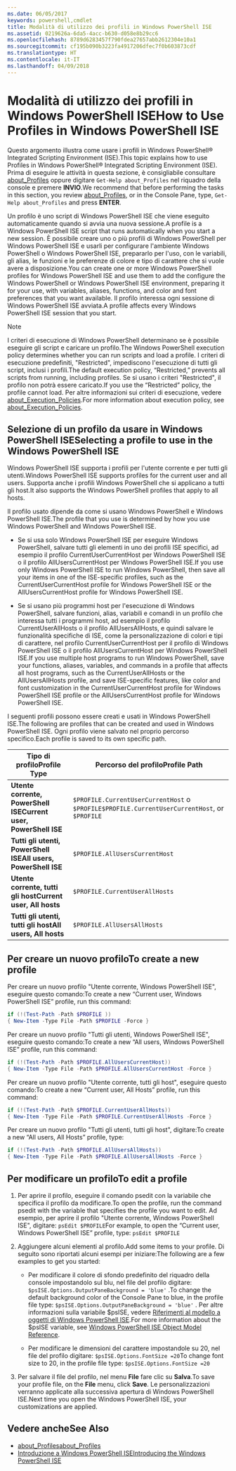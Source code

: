 ```yaml
---
ms.date: 06/05/2017
keywords: powershell,cmdlet
title: Modalità di utilizzo dei profili in Windows PowerShell ISE
ms.assetid: 0219626a-6da5-4acc-b630-d058e8b29cc6
ms.openlocfilehash: 8789d6283457f790fdea27657abb2612304e10a1
ms.sourcegitcommit: cf195b090b3223fa4917206dfec7f0b603873cdf
ms.translationtype: HT
ms.contentlocale: it-IT
ms.lasthandoff: 04/09/2018
---
```

# <a name="how-to-use-profiles-in-windows-powershell-ise"></a><span data-ttu-id="1b0b3-103">Modalità di utilizzo dei profili in Windows PowerShell ISE</span><span class="sxs-lookup"><span data-stu-id="1b0b3-103">How to Use Profiles in Windows PowerShell ISE</span></span>

<span data-ttu-id="1b0b3-104">Questo argomento illustra come usare i profili in Windows PowerShell® Integrated Scripting Environment (ISE).</span><span class="sxs-lookup"><span data-stu-id="1b0b3-104">This topic explains how to use Profiles in Windows PowerShell® Integrated Scripting Environment (ISE).</span></span> <span data-ttu-id="1b0b3-105">Prima di eseguire le attività in questa sezione, è consigliabile consultare [about_Profiles](/powershell/module/microsoft.powershell.core/about/about_profiles) oppure digitare `Get-Help about_Profiles` nel riquadro della console e premere **INVIO**.</span><span class="sxs-lookup"><span data-stu-id="1b0b3-105">We recommend that before performing the tasks in this section, you review [about_Profiles](/powershell/module/microsoft.powershell.core/about/about_profiles), or in the Console Pane, type, `Get-Help about_Profiles` and press **ENTER**.</span></span>

<span data-ttu-id="1b0b3-106">Un profilo è uno script di Windows PowerShell ISE che viene eseguito automaticamente quando si avvia una nuova sessione.</span><span class="sxs-lookup"><span data-stu-id="1b0b3-106">A profile is a Windows PowerShell ISE script that runs automatically when you start a new session.</span></span>  <span data-ttu-id="1b0b3-107">È possibile creare uno o più profili di Windows PowerShell per Windows PowerShell ISE e usarli per configurare l'ambiente Windows PowerShell o Windows PowerShell ISE, prepararlo per l'uso, con le variabili, gli alias, le funzioni e le preferenze di colore e tipo di carattere che si vuole avere a disposizione.</span><span class="sxs-lookup"><span data-stu-id="1b0b3-107">You can create one or more Windows PowerShell profiles for Windows PowerShell ISE and use them to add the configure the Windows PowerShell or Windows PowerShell ISE environment, preparing it for your use, with variables, aliases, functions, and color and font preferences that you want available.</span></span> <span data-ttu-id="1b0b3-108">Il profilo interessa ogni sessione di Windows PowerShell ISE avviata.</span><span class="sxs-lookup"><span data-stu-id="1b0b3-108">A profile affects every Windows PowerShell ISE session that you start.</span></span>

> [!NOTE]
> <span data-ttu-id="1b0b3-109">I criteri di esecuzione di Windows PowerShell determinano se è possibile eseguire gli script e caricare un profilo.</span><span class="sxs-lookup"><span data-stu-id="1b0b3-109">The Windows PowerShell execution policy determines whether you can run scripts and load a profile.</span></span> <span data-ttu-id="1b0b3-110">I criteri di esecuzione predefiniti, "Restricted", impediscono l'esecuzione di tutti gli script, inclusi i profili.</span><span class="sxs-lookup"><span data-stu-id="1b0b3-110">The default execution policy, “Restricted,” prevents all scripts from running, including profiles.</span></span> <span data-ttu-id="1b0b3-111">Se si usano i criteri "Restricted", il profilo non potrà essere caricato.</span><span class="sxs-lookup"><span data-stu-id="1b0b3-111">If you use the “Restricted” policy, the profile cannot load.</span></span> <span data-ttu-id="1b0b3-112">Per altre informazioni sui criteri di esecuzione, vedere [about_Execution_Policies](/powershell/module/microsoft.powershell.core/about/about_execution_policies).</span><span class="sxs-lookup"><span data-stu-id="1b0b3-112">For more information about execution policy, see [about_Execution_Policies](/powershell/module/microsoft.powershell.core/about/about_execution_policies).</span></span>

## <a name="selecting-a-profile-to-use-in-the-windows-powershell-ise"></a><span data-ttu-id="1b0b3-113">Selezione di un profilo da usare in Windows PowerShell ISE</span><span class="sxs-lookup"><span data-stu-id="1b0b3-113">Selecting a profile to use in the Windows PowerShell ISE</span></span>

<span data-ttu-id="1b0b3-114">Windows PowerShell ISE supporta i profili per l'utente corrente e per tutti gli utenti.</span><span class="sxs-lookup"><span data-stu-id="1b0b3-114">Windows PowerShell ISE supports profiles for the current user and all users.</span></span> <span data-ttu-id="1b0b3-115">Supporta anche i profili Windows PowerShell che si applicano a tutti gli host.</span><span class="sxs-lookup"><span data-stu-id="1b0b3-115">It also supports the Windows PowerShell profiles that apply to all hosts.</span></span>

<span data-ttu-id="1b0b3-116">Il profilo usato dipende da come si usano Windows PowerShell e Windows PowerShell ISE.</span><span class="sxs-lookup"><span data-stu-id="1b0b3-116">The profile that you use is determined by how you use Windows PowerShell and Windows PowerShell ISE.</span></span>

- <span data-ttu-id="1b0b3-117">Se si usa solo Windows PowerShell ISE per eseguire Windows PowerShell, salvare tutti gli elementi in uno dei profili ISE specifici, ad esempio il profilo CurrentUserCurrentHost per Windows PowerShell ISE o il profilo AllUsersCurrentHost per Windows PowerShell ISE.</span><span class="sxs-lookup"><span data-stu-id="1b0b3-117">If you use only Windows PowerShell ISE to run Windows PowerShell, then save all your items in one of the ISE-specific profiles, such as the CurrentUserCurrentHost profile for Windows PowerShell ISE or the AllUsersCurrentHost profile for Windows PowerShell ISE.</span></span>

- <span data-ttu-id="1b0b3-118">Se si usano più programmi host per l'esecuzione di Windows PowerShell, salvare funzioni, alias, variabili e comandi in un profilo che interessa tutti i programmi host, ad esempio il profilo CurrentUserAllHosts o il profilo AllUsersAllHosts, e quindi salvare le funzionalità specifiche di ISE, come la personalizzazione di colori e tipi di carattere, nel profilo CurrentUserCurrentHost per il profilo di Windows PowerShell ISE o il profilo AllUsersCurrentHost per Windows PowerShell ISE.</span><span class="sxs-lookup"><span data-stu-id="1b0b3-118">If you use multiple host programs to run Windows PowerShell, save your functions, aliases, variables, and commands in a profile that affects all host programs, such as the CurrentUserAllHosts or the AllUsersAllHosts profile, and save ISE-specific features, like color and font customization in the CurrentUserCurrentHost profile for Windows PowerShell ISE profile or the AllUsersCurrentHost profile for Windows PowerShell ISE.</span></span>

<span data-ttu-id="1b0b3-119">I seguenti profili possono essere creati e usati in Windows PowerShell ISE.</span><span class="sxs-lookup"><span data-stu-id="1b0b3-119">The following are profiles that can be created and used in Windows PowerShell ISE.</span></span> <span data-ttu-id="1b0b3-120">Ogni profilo viene salvato nel proprio percorso specifico.</span><span class="sxs-lookup"><span data-stu-id="1b0b3-120">Each profile is saved to its own specific path.</span></span>

| <span data-ttu-id="1b0b3-121">Tipo di profilo</span><span class="sxs-lookup"><span data-stu-id="1b0b3-121">Profile Type</span></span> | <span data-ttu-id="1b0b3-122">Percorso del profilo</span><span class="sxs-lookup"><span data-stu-id="1b0b3-122">Profile Path</span></span> |
| --- | --- |
| <span data-ttu-id="1b0b3-123">**Utente corrente, PowerShell ISE**</span><span class="sxs-lookup"><span data-stu-id="1b0b3-123">**Current user, PowerShell ISE**</span></span>| <span data-ttu-id="1b0b3-124">`$PROFILE.CurrentUserCurrentHost` o `$PROFILE`</span><span class="sxs-lookup"><span data-stu-id="1b0b3-124">`$PROFILE.CurrentUserCurrentHost`, or `$PROFILE`</span></span> |
| <span data-ttu-id="1b0b3-125">**Tutti gli utenti, PowerShell ISE**</span><span class="sxs-lookup"><span data-stu-id="1b0b3-125">**All users, PowerShell ISE**</span></span>| `$PROFILE.AllUsersCurrentHost` |
| <span data-ttu-id="1b0b3-126">**Utente corrente, tutti gli host**</span><span class="sxs-lookup"><span data-stu-id="1b0b3-126">**Current user, All hosts**</span></span>| `$PROFILE.CurrentUserAllHosts` |
| <span data-ttu-id="1b0b3-127">**Tutti gli utenti, tutti gli host**</span><span class="sxs-lookup"><span data-stu-id="1b0b3-127">**All users, All hosts**</span></span> | `$PROFILE.AllUsersAllHosts` |

## <a name="to-create-a-new-profile"></a><span data-ttu-id="1b0b3-128">Per creare un nuovo profilo</span><span class="sxs-lookup"><span data-stu-id="1b0b3-128">To create a new profile</span></span>

<span data-ttu-id="1b0b3-129">Per creare un nuovo profilo "Utente corrente, Windows PowerShell ISE", eseguire questo comando:</span><span class="sxs-lookup"><span data-stu-id="1b0b3-129">To create a new “Current user, Windows PowerShell ISE” profile, run this command:</span></span>

```powershell
if (!(Test-Path -Path $PROFILE ))
{ New-Item -Type File -Path $PROFILE -Force }
```

<span data-ttu-id="1b0b3-130">Per creare un nuovo profilo "Tutti gli utenti, Windows PowerShell ISE", eseguire questo comando:</span><span class="sxs-lookup"><span data-stu-id="1b0b3-130">To create a new “All users, Windows PowerShell ISE” profile, run this command:</span></span>

```powershell
if (!(Test-Path -Path $PROFILE.AllUsersCurrentHost))
{ New-Item -Type File -Path $PROFILE.AllUsersCurrentHost -Force }
```

<span data-ttu-id="1b0b3-131">Per creare un nuovo profilo "Utente corrente, tutti gli host", eseguire questo comando:</span><span class="sxs-lookup"><span data-stu-id="1b0b3-131">To create a new “Current user, All Hosts” profile, run this command:</span></span>

```powershell
if (!(Test-Path -Path $PROFILE.CurrentUserAllHosts))
{ New-Item -Type File -Path $PROFILE.CurrentUserAllHosts -Force }
```

<span data-ttu-id="1b0b3-132">Per creare un nuovo profilo "Tutti gli utenti, tutti gli host", digitare:</span><span class="sxs-lookup"><span data-stu-id="1b0b3-132">To create a new “All users, All Hosts” profile, type:</span></span>

```powershell
if (!(Test-Path -Path $PROFILE.AllUsersAllHosts))
{ New-Item -Type File -Path $PROFILE.AllUsersAllHosts -Force }
```

## <a name="to-edit-a-profile"></a><span data-ttu-id="1b0b3-133">Per modificare un profilo</span><span class="sxs-lookup"><span data-stu-id="1b0b3-133">To edit a profile</span></span>

1. <span data-ttu-id="1b0b3-134">Per aprire il profilo, eseguire il comando psedit con la variabile che specifica il profilo da modificare.</span><span class="sxs-lookup"><span data-stu-id="1b0b3-134">To open the profile, run the command psedit with the variable that specifies the profile you want to edit.</span></span> <span data-ttu-id="1b0b3-135">Ad esempio, per aprire il profilo "Utente corrente, Windows PowerShell ISE", digitare: `psEdit $PROFILE`</span><span class="sxs-lookup"><span data-stu-id="1b0b3-135">For example, to open the “Current user, Windows PowerShell ISE” profile, type: `psEdit $PROFILE`</span></span>

2. <span data-ttu-id="1b0b3-136">Aggiungere alcuni elementi al profilo.</span><span class="sxs-lookup"><span data-stu-id="1b0b3-136">Add some items to your profile.</span></span> <span data-ttu-id="1b0b3-137">Di seguito sono riportati alcuni esempi per iniziare:</span><span class="sxs-lookup"><span data-stu-id="1b0b3-137">The following are a few examples to get you started:</span></span>

   - <span data-ttu-id="1b0b3-138">Per modificare il colore di sfondo predefinito del riquadro della console impostandolo sul blu, nel file del profilo digitare: `$psISE.Options.OutputPaneBackground = 'blue'` .</span><span class="sxs-lookup"><span data-stu-id="1b0b3-138">To change the default background color of the Console Pane to blue, in the profile file type: `$psISE.Options.OutputPaneBackground = 'blue'` .</span></span> <span data-ttu-id="1b0b3-139">Per altre informazioni sulla variabile $psISE, vedere [Riferimenti al modello a oggetti di Windows PowerShell ISE](The-ISE-Object-Model-Hierarchy.md).</span><span class="sxs-lookup"><span data-stu-id="1b0b3-139">For more information about the $psISE variable, see [Windows PowerShell ISE Object Model Reference](The-ISE-Object-Model-Hierarchy.md).</span></span>

   - <span data-ttu-id="1b0b3-140">Per modificare le dimensioni del carattere impostandole su 20, nel file del profilo digitare: `$psISE.Options.FontSize =20`</span><span class="sxs-lookup"><span data-stu-id="1b0b3-140">To change font size to 20, in the profile file type: `$psISE.Options.FontSize =20`</span></span>

3. <span data-ttu-id="1b0b3-141">Per salvare il file del profilo, nel menu **File** fare clic su **Salva**.</span><span class="sxs-lookup"><span data-stu-id="1b0b3-141">To save your profile file, on the **File** menu, click **Save**.</span></span> <span data-ttu-id="1b0b3-142">Le personalizzazioni verranno applicate alla successiva apertura di Windows PowerShell ISE.</span><span class="sxs-lookup"><span data-stu-id="1b0b3-142">Next time you open the Windows PowerShell ISE, your customizations are applied.</span></span>

## <a name="see-also"></a><span data-ttu-id="1b0b3-143">Vedere anche</span><span class="sxs-lookup"><span data-stu-id="1b0b3-143">See Also</span></span>

- [<span data-ttu-id="1b0b3-144">about_Profiles</span><span class="sxs-lookup"><span data-stu-id="1b0b3-144">about_Profiles</span></span>](/powershell/module/microsoft.powershell.core/about/about_profiles)
- [<span data-ttu-id="1b0b3-145">Introduzione a Windows PowerShell ISE</span><span class="sxs-lookup"><span data-stu-id="1b0b3-145">Introducing the Windows PowerShell ISE</span></span>](Introducing-the-Windows-PowerShell-ISE.md)